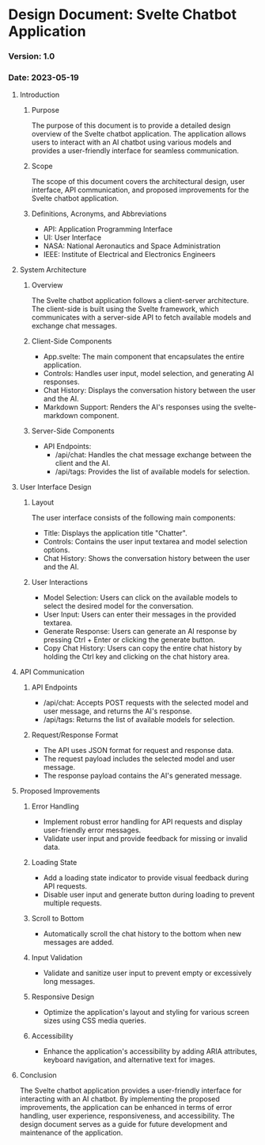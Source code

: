 # Design Document: Svelte Chatbot Application

### Version: 1.0
### Date: 2023-05-19

1. Introduction
   
   1. Purpose
       
      The purpose of this document is to provide a detailed design overview of the Svelte chatbot application. The application allows users to interact with an AI chatbot using various models and provides a user-friendly interface for seamless communication.

   1. Scope
      
      The scope of this document covers the architectural design, user interface, API communication, and proposed improvements for the Svelte chatbot application.

   1. Definitions, Acronyms, and Abbreviations

       - API: Application Programming Interface
       - UI: User Interface
       - NASA: National Aeronautics and Space Administration
       - IEEE: Institute of Electrical and Electronics Engineers

2. System Architecture
   
   1. Overview
      
      The Svelte chatbot application follows a client-server architecture. The client-side is built using the Svelte framework, which communicates with a server-side API to fetch available models and exchange chat messages.

   1. Client-Side Components
      
      - App.svelte: The main component that encapsulates the entire application.
      - Controls: Handles user input, model selection, and generating AI responses.
      - Chat History: Displays the conversation history between the user and the AI.
      - Markdown Support: Renders the AI's responses using the svelte-markdown component.

   1. Server-Side Components
      
      - API Endpoints:
         - /api/chat: Handles the chat message exchange between the client and the AI.
         - /api/tags: Provides the list of available models for selection.

3. User Interface Design
   
   1. Layout
      
      The user interface consists of the following main components:
      
      - Title: Displays the application title "Chatter".
      - Controls: Contains the user input textarea and model selection options.
      - Chat History: Shows the conversation history between the user and the AI.

   1. User Interactions

      - Model Selection: Users can click on the available models to select the desired model for the conversation.
      - User Input: Users can enter their messages in the provided textarea.
      - Generate Response: Users can generate an AI response by pressing Ctrl + Enter or clicking the generate button.
      - Copy Chat History: Users can copy the entire chat history by holding the Ctrl key and clicking on the chat history area.

4. API Communication
   
   1. API Endpoints
      
      - /api/chat: Accepts POST requests with the selected model and user message, and returns the AI's response.
      - /api/tags: Returns the list of available models for selection.

   1. Request/Response Format
      
      - The API uses JSON format for request and response data.
      - The request payload includes the selected model and user message.
      - The response payload contains the AI's generated message.

5. Proposed Improvements
   
   1. Error Handling
      
      - Implement robust error handling for API requests and display user-friendly error messages.
      - Validate user input and provide feedback for missing or invalid data.

   1. Loading State
      
      - Add a loading state indicator to provide visual feedback during API requests.
      - Disable user input and generate button during loading to prevent multiple requests.

   1. Scroll to Bottom
      
      - Automatically scroll the chat history to the bottom when new messages are added.

   1. Input Validation
      
      - Validate and sanitize user input to prevent empty or excessively long messages.

   1. Responsive Design
      
      - Optimize the application's layout and styling for various screen sizes using CSS media queries.

   1. Accessibility
      
      - Enhance the application's accessibility by adding ARIA attributes, keyboard navigation, and alternative text for images.

6. Conclusion
   
   The Svelte chatbot application provides a user-friendly interface for interacting with an AI chatbot. By implementing the proposed improvements, the application can be enhanced in terms of error handling, user experience, responsiveness, and accessibility. The design document serves as a guide for future development and maintenance of the application.
   